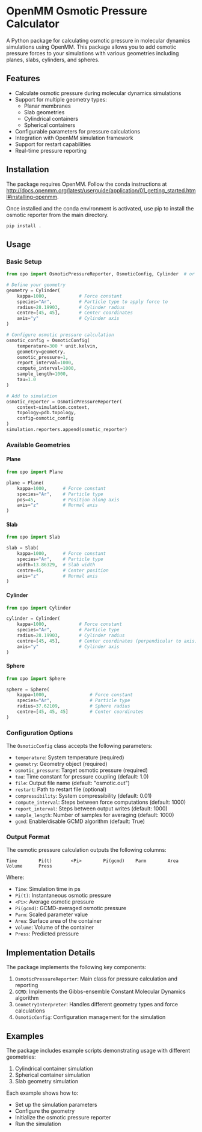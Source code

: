 # OpenMM Osmotic Pressure Calculator

A Python package for calculating osmotic pressure in molecular dynamics simulations using OpenMM. This package allows you to add osmotic pressure forces to your simulations with various geometries including planes, slabs, cylinders, and spheres.

## Features

- Calculate osmotic pressure during molecular dynamics simulations
- Support for multiple geometry types:
  - Planar membranes
  - Slab geometries
  - Cylindrical containers
  - Spherical containers
- Configurable parameters for pressure calculations
- Integration with OpenMM simulation framework
- Support for restart capabilities
- Real-time pressure reporting

## Installation

The package requires OpenMM. Follow the conda instructions at http://docs.openmm.org/latest/userguide/application/01_getting_started.html#installing-openmm. 

Once installed and the conda environment is activated, use pip to install the osmotic reporter from the main directory.

```bash
pip install .
```

## Usage

### Basic Setup

```python
from opo import OsmoticPressureReporter, OsmoticConfig, Cylinder  # or other geometries

# Define your geometry
geometry = Cylinder(
    kappa=1000,            # Force constant
    species="Ar",          # Particle type to apply force to
    radius=28.19903,       # Cylinder radius
    centre=[45, 45],       # Center coordinates
    axis="y"               # Cylinder axis
)

# Configure osmotic pressure calculation
osmotic_config = OsmoticConfig(
    temperature=300 * unit.kelvin,
    geometry=geometry,
    osmotic_pressure=1,
    report_interval=1000,
    compute_interval=1000,
    sample_length=1000,
    tau=1.0
)

# Add to simulation
osmotic_reporter = OsmoticPressureReporter(
    context=simulation.context,
    topology=pdb.topology,
    config=osmotic_config
)
simulation.reporters.append(osmotic_reporter)
```

### Available Geometries

#### Plane
```python
from opo import Plane

plane = Plane(
    kappa=1000,      # Force constant
    species="Ar",    # Particle type
    pos=45,          # Position along axis
    axis="z"         # Normal axis
)
```

#### Slab
```python
from opo import Slab

slab = Slab(
    kappa=1000,      # Force constant
    species="Ar",    # Particle type
    width=13.86329,  # Slab width
    centre=45,       # Center position
    axis="z"         # Normal axis
)
```

#### Cylinder
```python
from opo import Cylinder

cylinder = Cylinder(
    kappa=1000,            # Force constant
    species="Ar",          # Particle type
    radius=28.19903,       # Cylinder radius
    centre=[45, 45],       # Center coordinates (perpendicular to axis)
    axis="y"               # Cylinder axis
)
```

#### Sphere
```python
from opo import Sphere

sphere = Sphere(
    kappa=1000,                # Force constant
    species="Ar",              # Particle type
    radius=37.62109,           # Sphere radius
    centre=[45, 45, 45]        # Center coordinates
)
```

### Configuration Options

The `OsmoticConfig` class accepts the following parameters:

- `temperature`: System temperature (required)
- `geometry`: Geometry object (required)
- `osmotic_pressure`: Target osmotic pressure (required)
- `tau`: Time constant for pressure coupling (default: 1.0)
- `file`: Output file name (default: "osmotic.out")
- `restart`: Path to restart file (optional)
- `compressibility`: System compressibility (default: 0.01)
- `compute_interval`: Steps between force computations (default: 1000)
- `report_interval`: Steps between output writes (default: 1000)
- `sample_length`: Number of samples for averaging (default: 1000)
- `gcmd`: Enable/disable GCMD algorithm (default: True)

### Output Format

The osmotic pressure calculation outputs the following columns:

```
Time        Pi(t)       <Pi>        Pi(gcmd)    Parm        Area        Volume      Press
```

Where:
- `Time`: Simulation time in ps
- `Pi(t)`: Instantaneous osmotic pressure
- `<Pi>`: Average osmotic pressure
- `Pi(gcmd)`: GCMD-averaged osmotic pressure
- `Parm`: Scaled parameter value
- `Area`: Surface area of the container
- `Volume`: Volume of the container
- `Press`: Predicted pressure

## Implementation Details

The package implements the following key components:

1. `OsmoticPressureReporter`: Main class for pressure calculation and reporting
2. `GCMD`: Implements the Gibbs-ensemble Constant Molecular Dynamics algorithm
3. `GeometryInterpreter`: Handles different geometry types and force calculations
4. `OsmoticConfig`: Configuration management for the simulation

## Examples

The package includes example scripts demonstrating usage with different geometries:

1. Cylindrical container simulation
2. Spherical container simulation
3. Slab geometry simulation

Each example shows how to:
- Set up the simulation parameters
- Configure the geometry
- Initialize the osmotic pressure reporter
- Run the simulation

